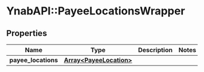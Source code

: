 # YnabAPI::PayeeLocationsWrapper

## Properties
Name | Type | Description | Notes
------------ | ------------- | ------------- | -------------
**payee_locations** | [**Array&lt;PayeeLocation&gt;**](PayeeLocation.md) |  | 


